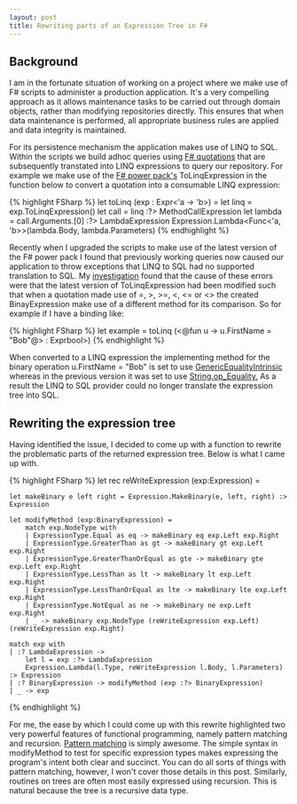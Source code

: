 ```yaml
---
layout: post
title: Rewriting parts of an Expression Tree in F#
---
```


## Background

I am in the fortunate situation of working on a project where we make use of F# scripts to administer a production application. It's a very compelling approach as it allows maintenance tasks to be carried out through domain objects, rather than modifying repositories directly. This ensures that when data maintenance is performed, all appropriate business rules are applied and data integrity is maintained.

For its persistence mechanism the application makes use of LINQ to SQL. Within the scripts we build adhoc queries using [F# quotations](http://msdn.microsoft.com/en-us/library/dd233212.aspx) that are subsequently transtated into LINQ expressions to query our repository. For example we make use of the [F# power pack's](http://fsharppowerpack.codeplex.com/) ToLinqExpression in the function below to convert a quotation into a consumable LINQ expression:

{% highlight FSharp %}
let toLinq (exp : Expr<'a -> 'b>) =
    let linq = exp.ToLinqExpression()
    let call = linq :?> MethodCallExpression
    let lambda = call.Arguments.[0] :?> LambdaExpression
    Expression.Lambda<Func<'a, 'b>>(lambda.Body, lambda.Parameters)
{% endhighlight %}

Recently when I upgraded the scripts to make use of the latest version of the F# power pack I found that previously working queries now caused our application to throw exceptions that LINQ to SQL had no supported translation to SQL. My [investigation](http://stackoverflow.com/questions/6434762/f-power-pack-linq-issue) found that the cause of these errors were that the latest version of ToLinqExpression had been modified such that when a quotation made use of =, >, >=, <, <= or <> the created BinayExpression make use of a different method for its comparison. So for example if I have a binding like:

{% highlight FSharp %}
let example = toLinq (<@fun u -> u.FirstName = "Bob"@> : Expr<Account->bool>)
{% endhighlight %}

When converted to a LINQ expression the implementing method for the binary operation u.FirstName = "Bob" is set to use [GenericEqualityIntrinsic](http://msdn.microsoft.com/en-us/library/ee806482.aspx) whereas in the previous version it was set to use [String.op_Equality.](http://msdn.microsoft.com/en-us/library/system.string.op_equality(v=VS.100).aspx) As a result the LINQ to SQL provider could no longer translate the expression tree into SQL.

## Rewriting the expression tree

Having identified the issue, I decided to come up with a function to rewrite the problematic parts of the returned expression tree. Below is what I came up with.

{% highlight FSharp %}
let rec reWriteExpression  (exp:Expression) =
 
    let makeBinary e left right = Expression.MakeBinary(e, left, right) :> Expression 
 
    let modifyMethod (exp:BinaryExpression) = 
        match exp.NodeType with
        | ExpressionType.Equal as eq -> makeBinary eq exp.Left exp.Right
        | ExpressionType.GreaterThan as gt -> makeBinary gt exp.Left exp.Right
        | ExpressionType.GreaterThanOrEqual as gte -> makeBinary gte exp.Left exp.Right
        | ExpressionType.LessThan as lt -> makeBinary lt exp.Left exp.Right
        | ExpressionType.LessThanOrEqual as lte -> makeBinary lte exp.Left exp.Right
        | ExpressionType.NotEqual as ne -> makeBinary ne exp.Left exp.Right
        | _ -> makeBinary exp.NodeType (reWriteExpression exp.Left) (reWriteExpression exp.Right)
 
    match exp with
    | :? LambdaExpression -> 
        let l = exp :?> LambdaExpression
        Expression.Lambda(l.Type, reWriteExpression l.Body, l.Parameters) :> Expression
    | :? BinaryExpression -> modifyMethod (exp :?> BinaryExpression)
    | _ -> exp
{% endhighlight %}

For me, the ease by which I could come up with this rewrite highlighted two very powerful features of functional programming, namely pattern matching and recursion. [Pattern matching](http://msdn.microsoft.com/en-us/library/dd233242.aspx) is simply awesome. The simple syntax in modifyMethod to test for specific expression types makes expressing the program's intent both clear and succinct. You can do all sorts of things with pattern matching, however, I won't cover those details in this post. Similarly, routines on trees are often most easily expressed using recursion. This is natural because the tree is a recursive data type.


